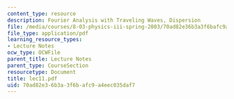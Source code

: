 ```yaml
---
content_type: resource
description: Fourier Analysis with Traveling Waves, Dispersion
file: /media/courses/8-03-physics-iii-spring-2003/70ad82e36b3a3f6bafc9a4eec035daf7_lec11.pdf
file_type: application/pdf
learning_resource_types:
- Lecture Notes
ocw_type: OCWFile
parent_title: Lecture Notes
parent_type: CourseSection
resourcetype: Document
title: lec11.pdf
uid: 70ad82e3-6b3a-3f6b-afc9-a4eec035daf7
---
```

